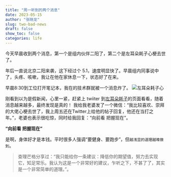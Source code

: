```yaml
---
title: "周一听到的两个消息"
date: 2023-05-15
author: "张晓龙"
slug: two-bad-news
draft: false
show_toc: false
categories: life
---
```


今天早晨收到两个消息，第一个是组内伙伴二阳了，第二个是左耳朵耗子心梗去世了。

年后一直说北京二阳来袭，这下经过个 5.1，速度明显快了。早晨组内同事说中了，头疼、咳嗽，我让在他在家休息一下，状态好了在来。

早晨8:30到工位打开笔记本，我在的技术群就被一个消息炸了。
![左耳朵耗子心](https://media.techwhims.com/techwhims/2023/2023-05-15-17-46-02.png)

刚看到以为是假新闻，心里一紧，赶紧上 twiiter 到<u>左耳朵耗子</u>的页面看看，随着消息越来越多，最终发现是真的！ 我给我老婆发了一个微信：“我比较喜欢、崇拜的大佬心梗去世了，我上周五还在Twitter上给他的帖子回复，他还在当打之年。”，老婆也表示很吃惊，同时给我回复：“向前看 把握现在”。

**“向前看 把握现在”**

是啊，身体好才是本钱。平时很多人强调“要健身、要跑步”，但`越浅显的道理越难做到`。

> 查理芒格分享过：“我只能给你一条建议：降低你的期望值，努力去实现它，知足常乐。我认为这是一个非常好的建议，乍听之下，不甚了了，其实是一个非常简单的道理。”。
